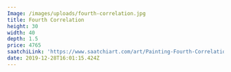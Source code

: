 ```yaml
---
Image: /images/uploads/fourth-correlation.jpg
title: Fourth Correlation
height: 30
width: 40
depth: 1.5
price: 4765
saatchiLink: 'https://www.saatchiart.com/art/Painting-Fourth-Correlation/189576/3670033/view'
date: 2019-12-28T16:01:15.424Z
---
```


